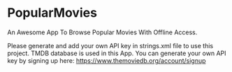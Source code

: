 # PopularMovies
An Awesome App To Browse Popular Movies With Offline Access.

Please generate and add your own API key in strings.xml file to use this project.
TMDB database is used in this App. You can generate your own API key by signing up here: 
https://www.themoviedb.org/account/signup

